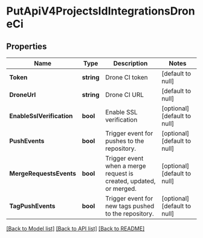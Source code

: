 # PutApiV4ProjectsIdIntegrationsDroneCi

## Properties
Name | Type | Description | Notes
------------ | ------------- | ------------- | -------------
**Token** | **string** | Drone CI token | [default to null]
**DroneUrl** | **string** | Drone CI URL | [default to null]
**EnableSslVerification** | **bool** | Enable SSL verification | [optional] [default to null]
**PushEvents** | **bool** | Trigger event for pushes to the repository. | [optional] [default to null]
**MergeRequestsEvents** | **bool** | Trigger event when a merge request is created, updated, or merged. | [optional] [default to null]
**TagPushEvents** | **bool** | Trigger event for new tags pushed to the repository. | [optional] [default to null]

[[Back to Model list]](../README.md#documentation-for-models) [[Back to API list]](../README.md#documentation-for-api-endpoints) [[Back to README]](../README.md)


